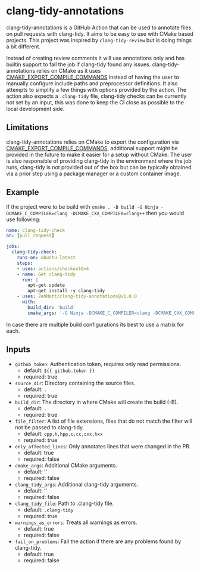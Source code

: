 # clang-tidy-annotations
clang-tidy-annotations is a GitHub Action that can be used to annotate files on pull requests with clang-tidy. It aims to be easy to use
with CMake based projects. This project was inspired by `clang-tidy-review` but is doing things a bit different.

Instead of creating review comments it will use annotations only and has builtin support to fail the job if clang-tidy found any
issues. clang-tidy-annotations relies on CMake as it uses [CMAKE_EXPORT_COMPILE_COMMANDS](https://cmake.org/cmake/help/latest/variable/CMAKE_EXPORT_COMPILE_COMMANDS.html)
instead of having the user to manually configure include paths and preprocessor definitions. It also attempts to simplify a few things
with options provided by the action. The action also expects a `.clang-tidy` file, clang-tidy checks can be currently not set by an input, 
this was done to keep the CI close as possible to the local development side.

## Limitations
clang-tidy-annotations relies on CMake to export the configuration via [CMAKE_EXPORT_COMPILE_COMMANDS](https://cmake.org/cmake/help/latest/variable/CMAKE_EXPORT_COMPILE_COMMANDS.html),
additional support might be provided in the future to make it easier for a setup without CMake. The user is also responsible of providing clang-tidy in the
environment where the job runs, clang-tidy is not provided out of the box but can be typically obtained via a prior step using a package manager or a custom
container image.

## Example
If the project were to be build with `cmake . -B build -G Ninja -DCMAKE_C_COMPILER=clang -DCMAKE_CXX_COMPILER=clang++` then you would use following:
```yml
name: clang-tidy-check
on: [pull_request]

jobs:
  clang-tidy-check:
    runs-on: ubuntu-latest
    steps:
    - uses: actions/checkout@v4
    - name: Get clang-tidy
      run: |
        apt-get update
        apt-get install -y clang-tidy
    - uses: ZehMatt/clang-tidy-annotations@v1.0.0
      with:
        build_dir: 'build'
        cmake_args: '-G Ninja -DCMAKE_C_COMPILER=clang -DCMAKE_CXX_COMPILER=clang++'
```
In case there are multiple build configurations its best to use a matrix for each.

## Inputs

- `github_token`: Authentication token, requires only read permissions.
  - default: `${{ github.token }}`
  - required: true
- `source_dir`: Directory containing the source files.
  - default: `.`
  - required: true
- `build_dir`: The directory in where CMake will create the build (-B).
  - default: `.`
  - required: true
- `file_filter`: A list of file extensions, files that do not match the filter will not be passed to clang-tidy.
  - default: `cpp,h,hpp,c,cc,cxx,hxx`
  - required: true
- `only_affected_lines`: Only annotates lines that were changed in the PR.
  - default: true
  - required: false
- `cmake_args`: Additional CMake arguments.
  - default: ''
  - required: false
- `clang_tidy_args`: Additional clang-tidy arguments.
  - default: ''
  - required: false
- `clang_tidy_file`: Path to .clang-tidy file.
  - default: `.clang-tidy`
  - required: true
- `warnings_as_errors`: Treats all warnings as errors.
  - default: true
  - required: false
- `fail_on_problems`: Fail the action if there are any problems found by clang-tidy.
  - default: true
  - required: false